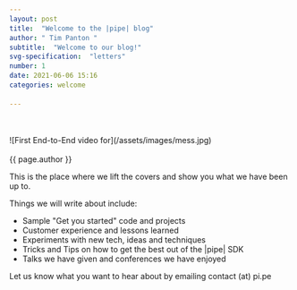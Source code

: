 ```yaml
---
layout: post
title:  "Welcome to the |pipe| blog"
author: " Tim Panton "
subtitle:  "Welcome to our blog!"
svg-specification:  "letters"
number: 1
date: 2021-06-06 15:16
categories: welcome

---
```

<br/>
<br/>
![First End-to-End video for](/assets/images/mess.jpg)

<br />
<br />
{{ page.author }}


This is the place where we lift the covers and show you what we have been up to.

Things we will write about include:

* Sample "Get you started" code and projects
* Customer experience and lessons learned
* Experiments with new tech, ideas and techniques
* Tricks and Tips on how to get the best out of the |pipe| SDK
* Talks we have given and conferences we have enjoyed

Let us know what you want to hear about by emailing contact (at) pi.pe 
